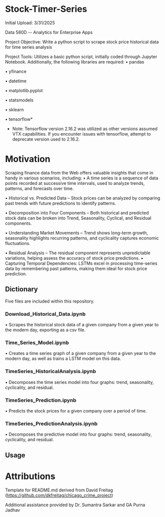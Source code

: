 # Stock-Timer-Series
Initial Upload: 3/31/2025

Data 580D -- Analytics for Enterprise Apps

Project Objective: Write a python script to scrape stock price historical data for time series analysis

Project Tools: Utilizes a basic python script, initially coded through Jupyter Notebook. Additionally, the following libraries are required:
• pandas

• yfinance

• datetime

• matplotlib.pyplot

• statsmodels

• sklearn

• tensorflow*


* Note: Tensorflow version 2.16.2 was utilized as other versions assumed VTX capabilities. If you encounter issues with tensorflow, attempt to deprecate version used to 2.16.2. 

# Motivation
Scraping finance data from the Web offers valuable insights that come in handy in various scenarios, including:
• A time series is a sequence of data points recorded at successive time intervals, used to analyze trends, patterns, and forecasts over time.

• Historical vs. Predicted Data – Stock prices can be analyzed by comparing past trends with future predictions to identify patterns.

• Decomposition into Four Components – Both historical and predicted stock data can be broken into Trend, Seasonality, Cyclical, and Residual components.

• Understanding Market Movements – Trend shows long-term growth, seasonality highlights recurring patterns, and cyclicality captures economic fluctuations.

• Residual Analysis – The residual component represents unpredictable variations, helping assess the accuracy of stock price predictions. • Capturing Temporal Dependencies: LSTMs excel in processing time-series data by remembering past patterns, making them ideal for stock price prediction.

## Dictionary
Five files are included within this repository. 
### Download_Historical_Data.ipynb
• Scrapes the historical stock data of a given company from a given year to the modern day, exporting as a csv file.
### Time_Series_Model.ipynb
• Creates a time series graph of a given company from a given year to the modern day, as well as trains a LSTM model on this data.
### TimeSeries_HistoricalAnalysis.ipynb
• Decomposes the time series model into four graphs: trend, seasonality, cyclicality, and residual.
### TimeSeries_Prediction.ipynb
• Predicts the stock prices for a given company over a period of time.
### TimeSeries_PredictionAnalysis.ipynb
• Decomposes the predictive model into four graphs: trend, seasonality, cyclicality, and residual.

## Usage


# Attributions
Template for README.md derived from David Freitag (https://github.com/dkfreitag/chicago_crime_project)

Additional assistance provided by Dr. Sumantra Sarkar and GA Purna Jadhav
